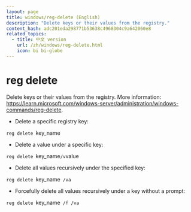 ```yaml
---
layout: page
title: windows/reg-delete (English)
description: "Delete keys or their values from the registry."
content_hash: adc201eda298771b53638c4968304c9a642060e8
related_topics:
  - title: 中文 version
    url: /zh/windows/reg-delete.html
    icon: bi bi-globe
---
```

# reg delete

Delete keys or their values from the registry.
More information: <https://learn.microsoft.com/windows-server/administration/windows-commands/reg-delete>.

- Delete a specific registry key:

`reg delete `<span class="tldr-var badge badge-pill bg-dark-lm bg-white-dm text-white-lm text-dark-dm font-weight-bold">key_name</span>

- Delete a value under a specific key:

`reg delete `<span class="tldr-var badge badge-pill bg-dark-lm bg-white-dm text-white-lm text-dark-dm font-weight-bold">key_name</span>` /v `<span class="tldr-var badge badge-pill bg-dark-lm bg-white-dm text-white-lm text-dark-dm font-weight-bold">value</span>

- Delete all values recursively under the specified key:

`reg delete `<span class="tldr-var badge badge-pill bg-dark-lm bg-white-dm text-white-lm text-dark-dm font-weight-bold">key_name</span>` /va`

- Forcefully delete all values recursively under a key without a prompt:

`reg delete `<span class="tldr-var badge badge-pill bg-dark-lm bg-white-dm text-white-lm text-dark-dm font-weight-bold">key_name</span>` /f /va`
